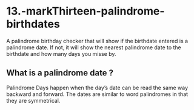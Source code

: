 # 13.-markThirteen-palindrome-birthdates
 A palindrome birthday checker that will show if the birthdate entered is a palindrome date. If not, it will show the 
nearest palindrome date to the birthdate and how many days you misse by.

## What is a palindrome date ?
Palindrome Days happen when the day’s date can be read the same way backward and forward. The dates are similar to word palindromes in that they are symmetrical.
